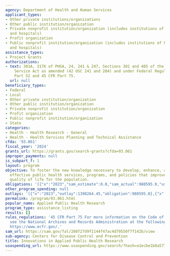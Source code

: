 ```yaml
---
agency: Department of Health and Human Services
applicant_types:
- Other private institutions/organizations
- Other public institution/organization
- Private nonprofit institution/organization (includes institutions of higher education
  and hospitals)
- Profit organization
- Public nonprofit institution/organization (includes institutions of higher education
  and hospitals)
assistance_types:
- Project Grants
authorizations:
- text: 301A, 317K of PHSA, 24, 241 & 247, Sections 301 and 405 of the Public Health
    Service Act as amended (42 USC 241 and 284) and under Federal Regulations 42 CFR
    Part 52 and 45 CFR Part 75.
  url: null
beneficiary_types:
- Federal
- Local
- Other private institution/organization
- Other public institution/organization
- Private nonprofit institution/organization
- Profit organization
- Public nonprofit institution/organization
- State
categories:
- Health - Health Research - General
- Health - Health Services Planning and Technical Assistance
cfda: '93.061'
fiscal_year: '2024'
grants_url: https://grants.gov/search-grants?cfda=93.061
improper_payments: null
is_subpart_f: 1
layout: program
objective: To foster the new knowledge necessary to develop, enhance, and disseminate
  effective public health services, programs, and policies that improve health  and
  quality of life for the population.
obligations: '[{"x":"2023","sam_estimate":0.0,"sam_actual":980595.0,"usa_spending_actual":960792.35},{"x":"2024","sam_estimate":0.0,"sam_actual":1780161.0,"usa_spending_actual":0.0},{"x":"2025","sam_estimate":0.0,"sam_actual":1000000.0,"usa_spending_actual":0.0}]'
other_program_spending: null
outlays: '[{"x":"2023","outlay":1398264.45,"obligation":980595.0},{"x":"2024","outlay":0.0,"obligation":0.0},{"x":"2025","outlay":0.0,"obligation":0.0}]'
permalink: /program/93.061.html
popular_name: Applied Public Health Research
program_type: assistance_listing
results: []
rules_regulations: '45 CFR Part 75 For more information on the Code of Federal Regulations,
  see the National Archives and Records Administration at the following Internet address:
  https://www.ecfr.gov/.'
sam_url: https://sam.gov/fal/280727d9f1144f47ac4d79550f7f142b/view
sub-agency: Centers for Disease Control and Prevention
title: Innovations in Applied Public Health Research
usaspending_url: https://www.usaspending.gov/search/?hash=a1ecbe1b8a577e6f85f326b00e2b3de4
---
```

